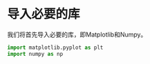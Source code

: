 # 导入必要的库

我们将首先导入必要的库，即Matplotlib和Numpy。

```python
import matplotlib.pyplot as plt
import numpy as np
```
